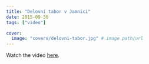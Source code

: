 ```yaml
---
title: "Delovni tabor v Jamnici"
date: 2015-09-30
tags: ["video"]

cover:
  image: "covers/delovni-tabor.jpg" # image path/url
---
```


Watch the video [here](https://www.youtube.com/watch?v=-4d6U9PYNBE).
